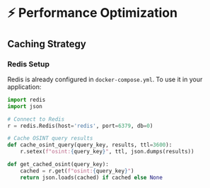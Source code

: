 # ⚡ Performance Optimization

## Caching Strategy

### Redis Setup
Redis is already configured in `docker-compose.yml`. To use it in your application:

```python
import redis
import json

# Connect to Redis
r = redis.Redis(host='redis', port=6379, db=0)

# Cache OSINT query results
def cache_osint_query(query_key, results, ttl=3600):
    r.setex(f"osint:{query_key}", ttl, json.dumps(results))

def get_cached_osint(query_key):
    cached = r.get(f"osint:{query_key}")
    return json.loads(cached) if cached else None